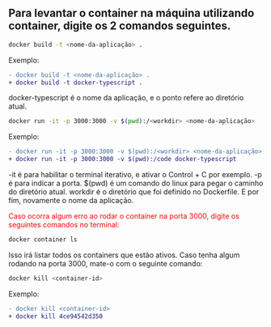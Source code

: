 ## Para levantar o container na máquina utilizando container, digite os 2 comandos seguintes.

```sh
docker build -t <nome-da-aplicação> .
```

Exemplo:

```diff
- docker build -t <nome-da-aplicação> .
+ docker build -t docker-typescript .
```

<span>docker-typescript é o nome da aplicação, e o ponto refere ao diretório atual.</span>

```sh
docker run -it -p 3000:3000 -v $(pwd):/<workdir> <nome-da-aplicação>
```

Exemplo:

```diff
- docker run -it -p 3000:3000 -v $(pwd):/<workdir> <nome-da-aplicação>
+ docker run -it -p 3000:3000 -v $(pwd):/code docker-typescript
```

<span>-it é para habilitar o terminal iterativo, e ativar o Control + C por exemplo.</span>
<span>-p é para indicar a porta.</span>
<span>$(pwd) é um comando do linux para pegar o caminho do diretório atual.</span>
<span>workdir é o diretório que foi definido no Dockerfile.</span>
<span>E por fim, novamente o nome da aplicação.</span>

<span style="color: red">Caso ocorra algum erro ao rodar o container na porta 3000, digite os seguintes comandos no terminal:
</span>

```sh
docker container ls
```

<span>Isso irá listar todos os containers que estão ativos.</span>
<span>Caso tenha algum rodando na porta 3000, mate-o com o seguinte comando:</span>

```sh
docker kill <container-id>
```

Exemplo:

```diff
- docker kill <container-id>
+ docker kill 4ce94542d350
```
